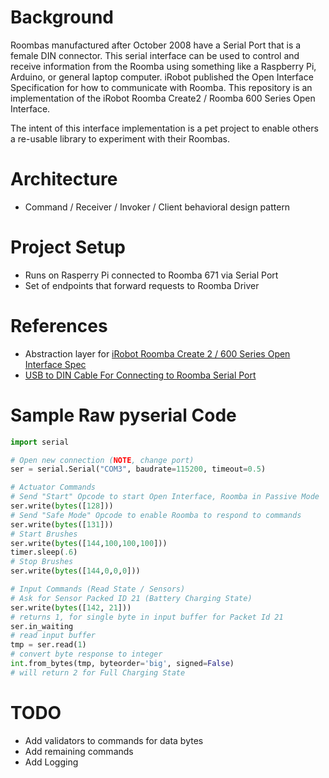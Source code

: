 # Background
Roombas manufactured after October 2008 have a Serial Port that is a female DIN connector. This serial interface can be used to control and receive information from the Roomba using something like a Raspberry Pi, Arduino, or general laptop computer. iRobot published the Open Interface Specification for how to communicate with Roomba. This repository is an implementation of the iRobot Roomba Create2 / Roomba 600 Series Open Interface.

The intent of this interface implementation is a pet project to enable others a re-usable library to experiment with their Roombas.

# Architecture
* Command / Receiver / Invoker / Client behavioral design pattern

# Project Setup
* Runs on Rasperry Pi connected to Roomba 671 via Serial Port
* Set of endpoints that forward requests to Roomba Driver

# References
* Abstraction layer for [iRobot Roomba Create 2 / 600 Series Open Interface Spec](https://www.irobotweb.com/~/media/MainSite/PDFs/About/STEM/Create/iRobot_Roomba_600_Open_Interface_Spec.pdf)
* [USB to DIN Cable For Connecting to Roomba Serial Port](https://www.amazon.com/EZSync-Serial-Roomba-Create-EZSync018/dp/B06XDPMY4Z)

# Sample Raw pyserial Code
```python
import serial

# Open new connection (NOTE, change port)
ser = serial.Serial("COM3", baudrate=115200, timeout=0.5)

# Actuator Commands
# Send "Start" Opcode to start Open Interface, Roomba in Passive Mode
ser.write(bytes([128]))
# Send "Safe Mode" Opcode to enable Roomba to respond to commands
ser.write(bytes([131]))
# Start Brushes
ser.write(bytes([144,100,100,100]))
timer.sleep(.6)
# Stop Brushes
ser.write(bytes([144,0,0,0]))

# Input Commands (Read State / Sensors)
# Ask for Sensor Packed ID 21 (Battery Charging State)
ser.write(bytes([142, 21]))
# returns 1, for single byte in input buffer for Packet Id 21
ser.in_waiting
# read input buffer
tmp = ser.read(1)
# convert byte response to integer
int.from_bytes(tmp, byteorder='big', signed=False)
# will return 2 for Full Charging State
```

# TODO
* Add validators to commands for data bytes
* Add remaining commands
* Add Logging



